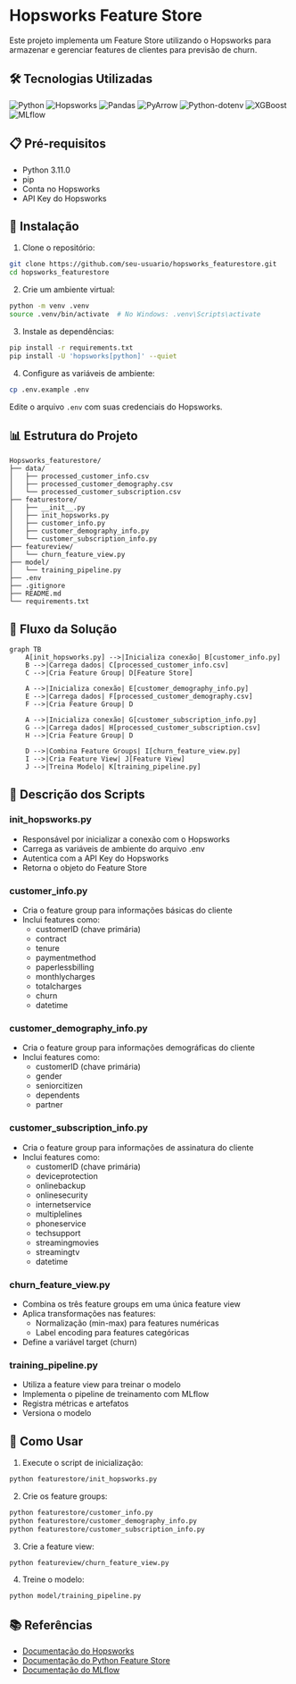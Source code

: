 # Hopsworks Feature Store

Este projeto implementa um Feature Store utilizando o Hopsworks para armazenar e gerenciar features de clientes para previsão de churn.

## 🛠️ Tecnologias Utilizadas

![Python](https://img.shields.io/badge/python-3670A0?style=for-the-badge&logo=python&logoColor=ffdd54)
![Hopsworks](https://img.shields.io/badge/Hopsworks-00A98F?style=for-the-badge&logo=hopsworks&logoColor=white)
![Pandas](https://img.shields.io/badge/pandas-%23150458.svg?style=for-the-badge&logo=pandas&logoColor=white)
![PyArrow](https://img.shields.io/badge/PyArrow-FF4B4B?style=for-the-badge&logo=apachearrow&logoColor=white)
![Python-dotenv](https://img.shields.io/badge/python--dotenv-000000?style=for-the-badge&logo=python&logoColor=white)
![XGBoost](https://img.shields.io/badge/XGBoost-FF6B00?style=for-the-badge&logo=xgboost&logoColor=white)
![MLflow](https://img.shields.io/badge/MLflow-0194E2?style=for-the-badge&logo=mlflow&logoColor=white)

## 📋 Pré-requisitos

- Python 3.11.0
- pip
- Conta no Hopsworks
- API Key do Hopsworks

## 🔧 Instalação

1. Clone o repositório:
```bash
git clone https://github.com/seu-usuario/hopsworks_featurestore.git
cd hopsworks_featurestore
```

2. Crie um ambiente virtual:
```bash
python -m venv .venv
source .venv/bin/activate  # No Windows: .venv\Scripts\activate
```

3. Instale as dependências:
```bash
pip install -r requirements.txt
pip install -U 'hopsworks[python]' --quiet
```

4. Configure as variáveis de ambiente:
```bash
cp .env.example .env
```
Edite o arquivo `.env` com suas credenciais do Hopsworks.

## 📊 Estrutura do Projeto

```
Hopsworks_featurestore/
├── data/
│   ├── processed_customer_info.csv
│   ├── processed_customer_demography.csv
│   └── processed_customer_subscription.csv
├── featurestore/
│   ├── __init__.py
│   ├── init_hopsworks.py
│   ├── customer_info.py
│   ├── customer_demography_info.py
│   └── customer_subscription_info.py
├── featureview/
│   └── churn_feature_view.py
├── model/
│   └── training_pipeline.py
├── .env
├── .gitignore
├── README.md
└── requirements.txt
```

## 🔄 Fluxo da Solução

```mermaid
graph TB
    A[init_hopsworks.py] -->|Inicializa conexão| B[customer_info.py]
    B -->|Carrega dados| C[processed_customer_info.csv]
    C -->|Cria Feature Group| D[Feature Store]
    
    A -->|Inicializa conexão| E[customer_demography_info.py]
    E -->|Carrega dados| F[processed_customer_demography.csv]
    F -->|Cria Feature Group| D
    
    A -->|Inicializa conexão| G[customer_subscription_info.py]
    G -->|Carrega dados| H[processed_customer_subscription.csv]
    H -->|Cria Feature Group| D
    
    D -->|Combina Feature Groups| I[churn_feature_view.py]
    I -->|Cria Feature View| J[Feature View]
    J -->|Treina Modelo| K[training_pipeline.py]
```

## 📝 Descrição dos Scripts

### init_hopsworks.py
- Responsável por inicializar a conexão com o Hopsworks
- Carrega as variáveis de ambiente do arquivo .env
- Autentica com a API Key do Hopsworks
- Retorna o objeto do Feature Store

### customer_info.py
- Cria o feature group para informações básicas do cliente
- Inclui features como:
  - customerID (chave primária)
  - contract
  - tenure
  - paymentmethod
  - paperlessbilling
  - monthlycharges
  - totalcharges
  - churn
  - datetime

### customer_demography_info.py
- Cria o feature group para informações demográficas do cliente
- Inclui features como:
  - customerID (chave primária)
  - gender
  - seniorcitizen
  - dependents
  - partner

### customer_subscription_info.py
- Cria o feature group para informações de assinatura do cliente
- Inclui features como:
  - customerID (chave primária)
  - deviceprotection
  - onlinebackup
  - onlinesecurity
  - internetservice
  - multiplelines
  - phoneservice
  - techsupport
  - streamingmovies
  - streamingtv
  - datetime

### churn_feature_view.py
- Combina os três feature groups em uma única feature view
- Aplica transformações nas features:
  - Normalização (min-max) para features numéricas
  - Label encoding para features categóricas
- Define a variável target (churn)

### training_pipeline.py
- Utiliza a feature view para treinar o modelo
- Implementa o pipeline de treinamento com MLflow
- Registra métricas e artefatos
- Versiona o modelo

## 🚀 Como Usar

1. Execute o script de inicialização:
```bash
python featurestore/init_hopsworks.py
```

2. Crie os feature groups:
```bash
python featurestore/customer_info.py
python featurestore/customer_demography_info.py
python featurestore/customer_subscription_info.py
```

3. Crie a feature view:
```bash
python featureview/churn_feature_view.py
```

4. Treine o modelo:
```bash
python model/training_pipeline.py
```

## 📚 Referências

- [Documentação do Hopsworks](https://docs.hopsworks.ai/)
- [Documentação do Python Feature Store](https://docs.hopsworks.ai/3.0/user_guides/fs/feature_group/python/)
- [Documentação do MLflow](https://mlflow.org/docs/latest/index.html)